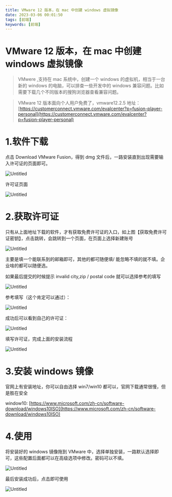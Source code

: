 ```yaml
---
title: VMware 12 版本，在 mac 中创建 windows 虚拟镜像
date: 2023-03-06 00:01:50
tags: [前端]
keywords: [前端]
---
```


# VMware 12 版本，在 mac 中创建 windows 虚拟镜像

> VMwere ,支持在 mac 系统中，创建一个 windows 的虚拟机，相当于一台新的 windows 的电脑，可以排查一些开发中的 windows 兼容问题。比如需要下载几个不同版本的搜狗浏览器查看兼容问题。

> VMware 12 版本面向个人用户免费了，vmware12.2.5 地址： [https://customerconnect.vmware.com/evalcenter?p=fusion-player-personal](https://customerconnect.vmware.com/evalcenter?p=fusion-player-personal)

# 1.软件下载

点击 Download VMware Fusion，得到 dmg 文件后，一路安装直到出现需要输入许可证的页面即可。

![Untitled](/static/notion/vmware12/Untitled.png)

许可证页面

![Untitled](/static/notion/vmware12/Untitled%201.png)

# 2.获取许可证

只有从上面地址下载的软件，才有获取免费许可证的入口，如上图【获取免费许可证密钥】，点击跳转，会跳转到一个页面，在页面上选择新建账号

![Untitled](/static/notion/vmware12/Untitled%202.png)

主要是填一个能联系到的邮箱即可，其他的都可随便填/ 能忽略不填的就不填。企业啥的都可以随便选。

如果最后提交的时候提示 invalid city,zip / postal code 就可以选择参考的填写

![Untitled](/static/notion/vmware12/Untitled%203.png)

参考填写（这个肯定可以通过）：

![Untitled](/static/notion/vmware12/Untitled%204.png)

成功后可以看到自己的许可证：

![Untitled](/static/notion/vmware12/Untitled%205.png)

填写许可证，完成上面的安装流程

![Untitled](/static/notion/vmware12/Untitled%206.png)

# 3.安装 windows 镜像

官网上有安装地址，你可以自由选择 win7/win10 都可以，官网下载通常很慢，但是胜在安全

window10: [https://www.microsoft.com/zh-cn/software-download/windows10ISO](https://www.microsoft.com/zh-cn/software-download/windows10ISO)

# 4.使用

将安装好的 windows 镜像拖到 VMware 中，选择单独安装，一路默认选择即可，这些配置后面都可以在高级选项中修改。密码可以不填。

![Untitled](/static/notion/vmware12/Untitled%207.png)

最后安装成功后，点击即可使用

![Untitled](/static/notion/vmware12/Untitled%208.png)

